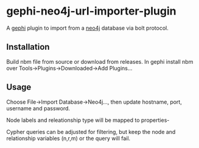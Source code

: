 # gephi-neo4j-url-importer-plugin
A [gephi](http://www.gephi.org) plugin to import from a [neo4j](http://neo4j.com) database via bolt protocol.

## Installation
Build nbm file from source or download from releases. In gephi install nbm over Tools->Plugins->Downloaded->Add Plugins...

## Usage
Choose File->Import Database->Neo4j..., then update hostname, port, username and password.

Node labels and releationship type will be mapped to properties-

Cypher queries can be adjusted for filtering, but keep the node and relationship variables (n,r,m) or the query will fail.
